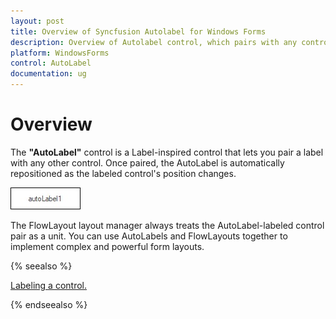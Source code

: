 ```yaml
---
layout: post
title: Overview of Syncfusion Autolabel for Windows Forms
description: Overview of Autolabel control, which pairs with any control and will be repositioned with the labeled controls.
platform: WindowsForms
control: AutoLabel
documentation: ug
---
```



# Overview

The **"AutoLabel"** control is a Label-inspired control that lets you pair a label with any other control. Once paired, the AutoLabel is automatically repositioned as the labeled control's position changes.

![Overview of AutoLabel](AutoLabel-Images/overview.jpg)



The FlowLayout layout manager always treats the AutoLabel-labeled control pair as a unit. You can use AutoLabels and FlowLayouts together to implement complex and powerful form layouts.

 {% seealso %}
 
 [Labeling a control.](http://help.syncfusion.com/windowsforms/autolabel/labeling-a-control)
 
  {% endseealso %}